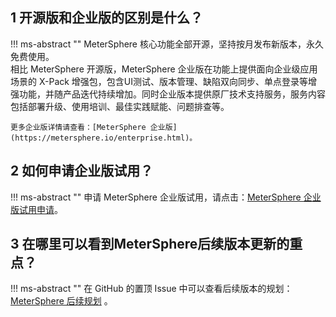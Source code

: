 

## 1 开源版和企业版的区别是什么？
!!! ms-abstract ""
    MeterSphere 核心功能全部开源，坚持按月发布新版本，永久免费使用。<br />
    相比 MeterSphere 开源版，MeterSphere 企业版在功能上提供面向企业级应用场景的 X-Pack 增强包，包含UI测试、版本管理、缺陷双向同步、单点登录等增强功能，并随产品迭代持续增加。同时企业版本提供原厂技术支持服务，服务内容包括部署升级、使用培训、最佳实践赋能、问题排查等。<br />

    更多企业版详情请查看：[MeterSphere 企业版](https://metersphere.io/enterprise.html)。

## 2 如何申请企业版试用？
!!! ms-abstract ""
    申请 MeterSphere 企业版试用，请点击：[MeterSphere 企业版试用申请](https://jinshuju.net/f/CzzAOe)。

## 3 在哪里可以看到MeterSphere后续版本更新的重点？
!!! ms-abstract ""
    在 GitHub 的置顶 Issue 中可以查看后续版本的规划：[MeterSphere 后续规划](https://github.com/metersphere/metersphere/issues) 。

